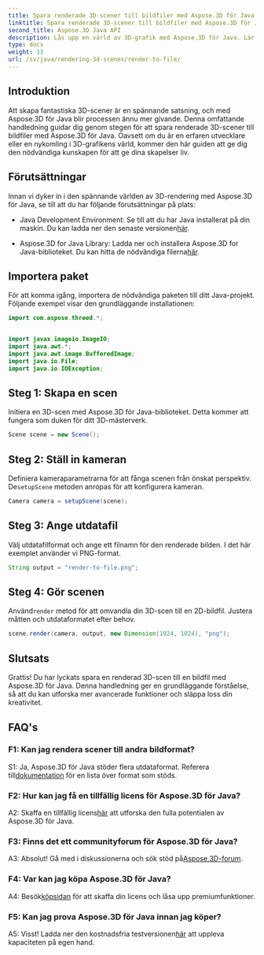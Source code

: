 ```yaml
---
title: Spara renderade 3D-scener till bildfiler med Aspose.3D för Java
linktitle: Spara renderade 3D-scener till bildfiler med Aspose.3D för Java
second_title: Aspose.3D Java API
description: Lås upp en värld av 3D-grafik med Aspose.3D för Java. Lär dig att spara fantastiska scener till bilder utan ansträngning.
type: docs
weight: 13
url: /sv/java/rendering-3d-scenes/render-to-file/
---
```

## Introduktion

Att skapa fantastiska 3D-scener är en spännande satsning, och med Aspose.3D för Java blir processen ännu mer givande. Denna omfattande handledning guidar dig genom stegen för att spara renderade 3D-scener till bildfiler med Aspose.3D för Java. Oavsett om du är en erfaren utvecklare eller en nykomling i 3D-grafikens värld, kommer den här guiden att ge dig den nödvändiga kunskapen för att ge dina skapelser liv.

## Förutsättningar

Innan vi dyker in i den spännande världen av 3D-rendering med Aspose.3D för Java, se till att du har följande förutsättningar på plats:

- Java Development Environment: Se till att du har Java installerat på din maskin. Du kan ladda ner den senaste versionen[här](https://www.java.com/download/).

-  Aspose.3D for Java Library: Ladda ner och installera Aspose.3D for Java-biblioteket. Du kan hitta de nödvändiga filerna[här](https://releases.aspose.com/3d/java/).

## Importera paket

För att komma igång, importera de nödvändiga paketen till ditt Java-projekt. Följande exempel visar den grundläggande installationen:

```java
import com.aspose.threed.*;


import javax.imageio.ImageIO;
import java.awt.*;
import java.awt.image.BufferedImage;
import java.io.File;
import java.io.IOException;
```

## Steg 1: Skapa en scen

Initiera en 3D-scen med Aspose.3D för Java-biblioteket. Detta kommer att fungera som duken för ditt 3D-mästerverk.

```java
Scene scene = new Scene();
```

## Steg 2: Ställ in kameran

 Definiera kameraparametrarna för att fånga scenen från önskat perspektiv. De`setupScene` metoden anropas för att konfigurera kameran.

```java
Camera camera = setupScene(scene);
```

## Steg 3: Ange utdatafil

Välj utdatafilformat och ange ett filnamn för den renderade bilden. I det här exemplet använder vi PNG-format.

```java
String output = "render-to-file.png";
```

## Steg 4: Gör scenen

 Använd`render` metod för att omvandla din 3D-scen till en 2D-bildfil. Justera måtten och utdataformatet efter behov.

```java
scene.render(camera, output, new Dimension(1024, 1024), "png");
```

## Slutsats

Grattis! Du har lyckats spara en renderad 3D-scen till en bildfil med Aspose.3D för Java. Denna handledning ger en grundläggande förståelse, så att du kan utforska mer avancerade funktioner och släppa loss din kreativitet.

## FAQ's

### F1: Kan jag rendera scener till andra bildformat?

 S1: Ja, Aspose.3D för Java stöder flera utdataformat. Referera till[dokumentation](https://reference.aspose.com/3d/java/) för en lista över format som stöds.

### F2: Hur kan jag få en tillfällig licens för Aspose.3D för Java?

 A2: Skaffa en tillfällig licens[här](https://purchase.aspose.com/temporary-license/) att utforska den fulla potentialen av Aspose.3D för Java.

### F3: Finns det ett communityforum för Aspose.3D för Java?

 A3: Absolut! Gå med i diskussionerna och sök stöd på[Aspose.3D-forum](https://forum.aspose.com/c/3d/18).

### F4: Var kan jag köpa Aspose.3D för Java?

 A4: Besök[köpsidan](https://purchase.aspose.com/buy) för att skaffa din licens och låsa upp premiumfunktioner.

### F5: Kan jag prova Aspose.3D för Java innan jag köper?

 A5: Visst! Ladda ner den kostnadsfria testversionen[här](https://releases.aspose.com/) att uppleva kapaciteten på egen hand.